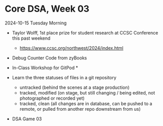# Core DSA, Week 03
2024-10-15 Tuesday Morning

* Taylor Wolff, 1st place prize for student research at CCSC Conference this past weekend
	* https://www.ccsc.org/northwest/2024/index.html
	
* Debug Counter Code from zyBooks

* In-Class Workshop for GitPod
	* 

* Learn the three statuses of files in a git repository 
	* untracked (behind the scenes at a stage production)
	* tracked, modified (on stage, but still changing / being edited, not photographed or recorded yet)
	* tracked, clean (all changes are in database, can be pushed to a remote, or pulled from another repo downstream from us)

* DSA Game 03